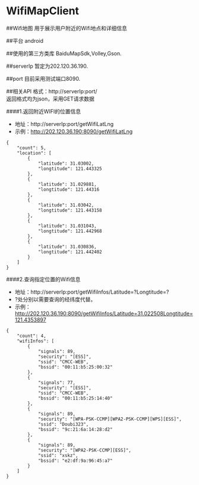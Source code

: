 # WifiMapClient
##Wifi地图
用于展示用户附近的Wifi地点和详细信息

##平台
android

##使用的第三方类库
BaiduMapSdk,Volley,Gson.

##serverIp
暂定为202.120.36.190.

##port
目前采用测试端口8090.

##相关API
格式：http://serverIp:port/  <br>
返回格式均为json，采用GET请求数据  <br>

####1.返回附近WIFI的位置信息
* 地址：http://serverIp:port/getWifiLatLng  <br>
* 示例：http://202.120.36.190:8090/getWifiLatLng  <br>
```
{
    "count": 5,
    "location": [
        {
            "latitude": 31.03002,
            "longtitude": 121.443325
        },
        {
            "latitude": 31.029881,
            "longtitude": 121.44316
        },
        {
            "latitude": 31.03042,
            "longtitude": 121.443158
        },
        {
            "latitude": 31.031043,
            "longtitude": 121.442968
        },
        {
            "latitude": 31.030836,
            "longtitude": 121.442402
        }
    ]
}
```

####2.查询指定位置的Wifi信息
* 地址：http://serverIp:port/getWifiInfos/Latitude=?Longtitude=?  <br>
* ?处分别以需要查询的经纬度代替。  <br>
* 示例：http://202.120.36.190:8090/getWifiInfos/Latitude=31.022508Longtitude=121.4353897  <br>
```
{
    "count": 4,
    "wifiInfos": [
        {
            "signals": 89,
            "security": "[ESS]",
            "ssid": "CMCC-WEB",
            "bssid": "00:11:b5:25:00:32"
        },
        {
            "signals": 77,
            "security": "[ESS]",
            "ssid": "CMCC-WEB",
            "bssid": "00:11:b5:25:14:40"
        },
        {
            "signals": 89,
            "security": "[WPA-PSK-CCMP][WPA2-PSK-CCMP][WPS][ESS]",
            "ssid": "Doubi323",
            "bssid": "9c:21:6a:14:28:d2"
        },
        {
            "signals": 89,
            "security": "[WPA2-PSK-CCMP][ESS]",
            "ssid": "xskz",
            "bssid": "e2:df:9a:96:45:a7"
        }
    ]
}
```
